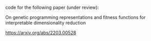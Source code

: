 code for the following paper (under review): 

On genetic programming representations and fitness functions for interpretable dimensionality reduction

https://arxiv.org/abs/2203.00528

